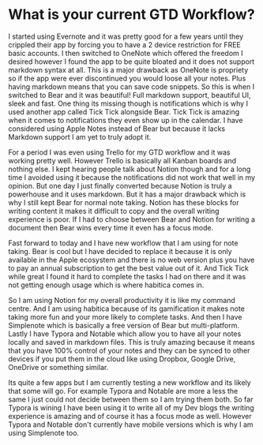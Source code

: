 # What is your current GTD Workflow?

I started using Evernote and it was pretty good for a few years until they crippled their app by forcing you to have a 2 device restriction for FREE basic accounts. I then switched to OneNote which offered the freedom I desired however I found the app to be quite bloated and it does not support markdown syntax at all. This is a major drawback as OneNote is propriety so if the app were ever discontinued you would loose all your notes. Plus having markdown means that you can save code snippets. So this is when I switched to Bear and it was beautiful! Full markdown support, beautiful UI, sleek and fast. One thing its missing though is notifications which is why I used another app called Tick Tick alongside Bear. Tick Tick is amazing when it comes to notifications they even show up in the calendar. I have considered using Apple Notes instead of Bear but because it lacks Markdown support I am yet to truly adopt it.

For a period I was even using Trello for my GTD workflow and it was working pretty well. However Trello is basically all Kanban boards and nothing else. I kept hearing people talk about Notion though and for a long time I avoided using it because the notifications did not work that well in my opinion. But one day I just finally converted because Notion is truly a powerhouse and it uses markdown. But it has a major drawback which is why I still kept Bear for normal note taking. Notion has these blocks for writing content it makes it difficult to copy and the overall writing experience is poor. If I had to choose between Bear and Notion for writing a document then Bear wins every time it even has a focus mode.

Fast forward to today and I have new workflow that I am using for note taking. Bear is cool but I have decided to replace it because it is only available in the Apple ecosystem and there is no web version plus you have to pay an annual subscription to get the best value out of it. And Tick Tick while great I found it hard to complete the tasks I had on there and it was not getting enough usage which is where habitica comes in.

So I am using Notion for my overall productivity it is like my command centre. And I am using habitica because of its gamification it makes note taking more fun and your more likely to complete tasks. And then I have Simplenote which is basically a free version of Bear but multi-platform. Lastly I have Typora and Notable which allow you to have all your notes locally and saved in markdown files. This is truly amazing because it means that you have 100% control of your notes and they can be synced to other devices if you put them in the cloud like using Dropbox, Google Drive, OneDrive or something similar.

Its quite a few apps but I am currently testing a new workflow and its likely that some will go. For example Typora and Notable are more a less the same I just could not decide between them so I am trying them both. So far Typora is wining I have been using it to write all of my Dev blogs the writing experience is amazing and of course it has a focus mode as well. However Typora and Notable don't currently have mobile versions which is why I am using Simplenote too.
